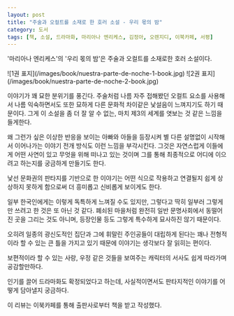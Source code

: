 ```yaml
---
layout: post
title: "주술과 오컬트를 소재로 한 호러 소설 - 우리 몫의 밤"
category: 도서
tags: [책, 소설, 드라마화, 마리아나 엔리케스, 김정아, 오렌지디, 이북카페, 서평]
---
```


'마리아나 엔리케스'의
'우리 몫의 밤'은
주술과 오컬트를 소재로한 호러 소설이다.

<p class="center" markdown="1">
![1권 표지](/images/book/nuestra-parte-de-noche-1-book.jpg)
![2권 표지](/images/book/nuestra-parte-de-noche-2-book.jpg)
</p>

이야기가 꽤 묘한 분위기를 풍긴다.
주술처럼 나름 자주 접해봤던 오컬트 요소를 사용해서 나름 익숙하면서도
또한 묘하게 다른 문화적 차이같은 낯설음이 느껴지기도 하기 때문이다.
그게 이 소설을 좀 더 잘 알 수 없는, 마치 제3의 세계를 엿보는 것 같은 느낌을 들게한다.

왜 그런가 싶은 이상한 반응을 보이는 아빠와 아들을 등장시켜
별 다른 설명없이 시작해서 이어나가는 이야기 전개 방식도 이런 느낌을 부각시킨다.
그것은 자연스럽게 이들에게 어떤 사연이 있고 무엇을 위해 떠나고 있는 것이며
그를 통해 최종적으로 어디에 이으려고 하는지를 궁금하게 만들기도 한다.

낯선 문화권의 판타지를 기반으로 한 이야기는
어떤 식으로 작용하고 연결될지 쉽게 상상하지 못하게 함으로써
더 흥미롭고 신비롭게 보이게도 한다.

일부 한국인에게는 이렇게 독특하게 느껴질 수도 있지만,
그렇다고 딱히 일부러 그렇게만 쓰려고 한 것은 또 아닌 것 같다.
폐쇠된 마을처럼 완전히 일반 문명사회에서 동떨어진 곳을 그리는 것도 아니며,
등장인물 등도 그렇게 특수하게 묘사하진 않기 때문이다.

오히려 일종의 광신도적인 집단과
그에 휘말린 주인공들이 대립하게 된다는
꽤나 전형적이라 할 수 있는 큰 틀을 가지고 있기 때문에
이야기는 생각보다 잘 읽히는 편이다.

보편적이라 할 수 있는 사랑, 우정 같은 것들을 보여주는 캐릭터의 서사도
쉽게 따라가며 공감할만하다.

인기를 끌어 드라마화도 확정되었다고 하는데,
사실적이면서도 판타지적인 이야기를 어떻게 담아낼지 궁금하다.



<div class="im im-info">
이 리뷰는 이북카페를 통해 출판사로부터 책을 받고 작성했다.
</div>
